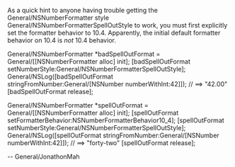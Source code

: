 As a quick hint to anyone having trouble getting the General/NSNumberFormatter style General/NSNumberFormatterSpellOutStyle to work, you must first explicitly set the formatter behavior to 10.4. Apparently, the initial default formatter behavior on 10.4 is _not_ 10.4 behavior.

    
General/NSNumberFormatter *badSpellOutFormat = General/[[NSNumberFormatter alloc] init];
[badSpellOutFormat setNumberStyle:General/NSNumberFormatterSpellOutStyle];
General/NSLog([badSpellOutFormat stringFromNumber:General/[NSNumber numberWithInt:42]]); // ==> "42.00"
[badSpellOutFormat release];


    
General/NSNumberFormatter *spellOutFormat = General/[[NSNumberFormatter alloc] init];
[spellOutFormat setFormatterBehavior:NSNumberFormatterBehavior10_4];
[spellOutFormat setNumberStyle:General/NSNumberFormatterSpellOutStyle];
General/NSLog([spellOutFormat stringFromNumber:General/[NSNumber numberWithInt:42]]); // ==> "forty-two"
[spellOutFormat release];


-- General/JonathonMah